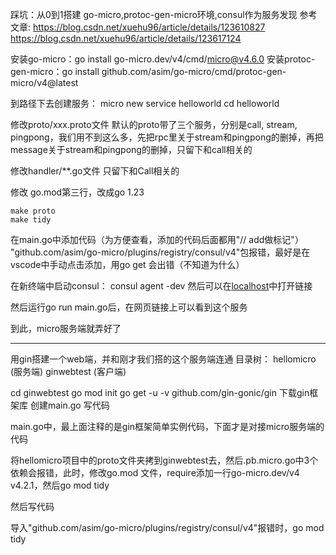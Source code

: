 踩坑：从0到1搭建 go-micro,protoc-gen-micro环境,consul作为服务发现
参考文章: https://blog.csdn.net/xuehu96/article/details/123610827
         https://blog.csdn.net/xuehu96/article/details/123617124

安装go-micro：go install go-micro.dev/v4/cmd/micro@v4.6.0
安装protoc-gen-micro：go install github.com/asim/go-micro/cmd/protoc-gen-micro/v4@latest

到路径下去创建服务：
micro new service helloworld
cd helloworld

修改proto/xxx.proto文件
默认的proto带了三个服务，分别是call, stream, pingpong，我们用不到这么多，先把rpc里关于stream和pingpong的删掉，再把message关于stream和pingpong的删掉，只留下和call相关的

修改handler/**.go文件
只留下和Call相关的

修改 go.mod第三行，改成go 1.23
```
make proto
make tidy
```
在main.go中添加代码（为方便查看，添加的代码后面都用"// add做标记"）
"github.com/asim/go-micro/plugins/registry/consul/v4"包报错，最好是在vscode中手动点击添加，用go get 会出错（不知道为什么）


在新终端中启动consul：
consul agent -dev 
然后可以在[localhost](http://localhost:8500/ui/dc1/services)中打开链接

然后运行go run main.go后，在网页链接上可以看到这个服务

到此，micro服务端就弄好了

-----------------------------------------------------------
用gin搭建一个web端，并和刚才我们搭的这个服务端连通
目录树：
	hellomicro  (服务端)
	ginwebtest	(客户端)

cd ginwebtest 
go mod init
go get -u -v github.com/gin-gonic/gin   下载gin框架库
创建main.go 写代码

main.go中，最上面注释的是gin框架简单实例代码，下面才是对接micro服务端的代码

将hellomicro项目中的proto文件夹拷到ginwebtest去，然后.pb.micro.go中3个依赖会报错，此时，修改go.mod 文件，require添加一行go-micro.dev/v4 v4.2.1，然后go mod tidy

然后写代码


导入"github.com/asim/go-micro/plugins/registry/consul/v4"报错时，go mod tidy
